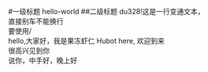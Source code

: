 #一级标题 hello-world
##二级标题
du328!这是一行变通文本，<br>
直接别车不能换行<br>
要使用/<br>
        hello,大家好，我是果冻虾仁
Hubot here,
        欢迎到来<br>
        很高兴见到你<br>
        说你，中手好，晚上好
